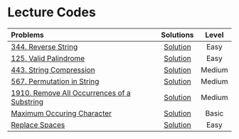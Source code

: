# Lecture Codes

|  Problems  |  Solutions  |  Level  |
|:-----------|:-----------:|:-------:|
|  [344. Reverse String](https://leetcode.com/problems/reverse-string/)  |  [Solution]()  |  Easy  |
|  [125. Valid Palindrome](https://leetcode.com/problems/valid-palindrome/)  |  [Solution]()  |  Easy  |
|  [443. String Compression](https://leetcode.com/problems/string-compression/)  |  [Solution]()  |  Medium  |
|  [567. Permutation in String](https://leetcode.com/problems/permutation-in-string/)  |  [Solution]()  |  Medium  |
|  [1910. Remove All Occurrences of a Substring](https://leetcode.com/problems/remove-all-occurrences-of-a-substring/)  |  [Solution]()  |  Medium  |
|  [Maximum Occuring Character](https://practice.geeksforgeeks.org/problems/maximum-occuring-character-1587115620/1)  |  [Solution]()  |  Basic  |
|  [Replace Spaces](https://www.codingninjas.com/studio/problems/replace-spaces_1172172)  |  [Solution]()  |  Easy  |